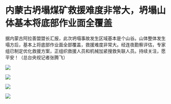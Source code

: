 # 内蒙古坍塌煤矿救援难度非常大，坍塌山体基本将底部作业面全覆盖

据内蒙古阿拉善盟盟长汇报，此次坍塌事故发生区域基本是个山谷。山体整体发生塌方后，基本上将底部作业面全部覆盖，救援难度非常大。经连夜勘察评估，专家组已制定优化救援方案，正组织救援人员和机械加紧搜救失联人员。持续关注，愿平安！（总台央视记者张腾飞）

![](https://inews.gtimg.com/news_bt/Ooq4_eQuWu5xcm4tmdkxl7xbw4O6HP7ncJn-jUECVvF5gAA/1000)

![](https://inews.gtimg.com/news_bt/OKcmnNFrrF00P2tR40YWEwqTmzUModANALC_-X5QRfHocAA/1000)

![](https://inews.gtimg.com/news_bt/OHmAqwkg-G9GkwCq90hJIt6YlvkCwrxLgdXlrvmJ0chj8AA/1000)

![](https://inews.gtimg.com/news_bt/OU1uxPvNRrgfSddbu6i406SkKEbOYsQnZkiN8jxkx3w8AAA/1000)

